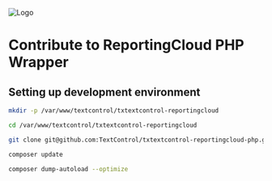 ![Logo](https://raw.githubusercontent.com/TextControl/txtextcontrol-reportingcloud-php/master/resource/rc_logo_512.png)

# Contribute to ReportingCloud PHP Wrapper

## Setting up development environment

```bash
mkdir -p /var/www/textcontrol/txtextcontrol-reportingcloud

cd /var/www/textcontrol/txtextcontrol-reportingcloud

git clone git@github.com:TextControl/txtextcontrol-reportingcloud-php.git .

composer update

composer dump-autoload --optimize
```